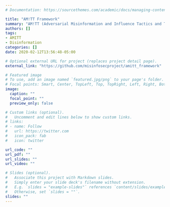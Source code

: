 ```yaml
---
# Documentation: https://sourcethemes.com/academic/docs/managing-content/

title: "AM!TT Framework"
summary: "AM!TT (Adversarial Misinformation and Influence Tactics and Techniques) framework for describing disinformation incidents. AMITT is part of misinfosec - work on adapting information security practices to help track and counter misinformation - and is designed as far as possible to fit existing infosec practices and tools."
authors: []
tags: 
- AMITT
- Disinformation
categories: []
date: 2020-02-12T13:56:48-05:00

# Optional external URL for project (replaces project detail page).
external_link: "https://github.com/misinfosecproject/amitt_framework"

# Featured image
# To use, add an image named `featured.jpg/png` to your page's folder.
# Focal points: Smart, Center, TopLeft, Top, TopRight, Left, Right, BottomLeft, Bottom, BottomRight.
image:
  caption: ""
  focal_point: ""
  preview_only: false

# Custom links (optional).
#   Uncomment and edit lines below to show custom links.
# links:
# - name: Follow
#   url: https://twitter.com
#   icon_pack: fab
#   icon: twitter

url_code: ""
url_pdf: ""
url_slides: ""
url_video: ""

# Slides (optional).
#   Associate this project with Markdown slides.
#   Simply enter your slide deck's filename without extension.
#   E.g. `slides = "example-slides"` references `content/slides/example-slides.md`.
#   Otherwise, set `slides = ""`.
slides: ""
---
```

